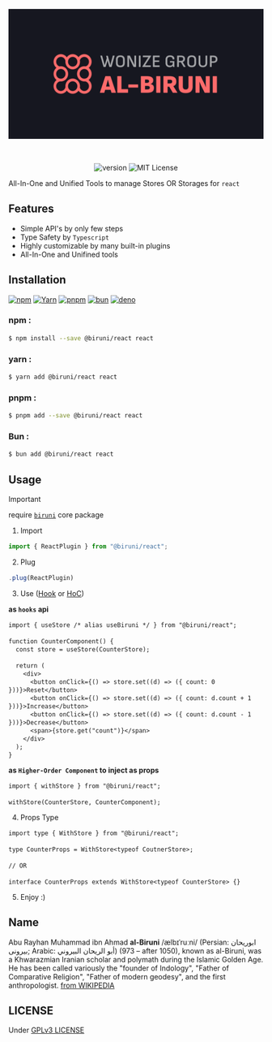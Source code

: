 <div align="center">

[![BANNER][BANNER]][HOMEPAGE]

<br/>

![version][VERSION_BADGE]
![MIT License][LICENSE_BADGE]

</div>

All-In-One and Unified Tools to manage Stores OR Storages for `react`

## Features

- Simple API's by only few steps
- Type Safety by `Typescript`
- Highly customizable by many built-in plugins
- All-In-One and Unifined tools

## Installation

[![npm][INSTALLATION_NPM_BADGE]][INSTALLATION_NPM]
[![Yarn][INSTALLATION_YARN_BADGE]][INSTALLATION_YARN]
[![pnpm][INSTALLATION_PNPM_BADGE]][INSTALLATION_PNPM]
[![bun][INSTALLATION_BUN_BADGE]][INSTALLATION_BUN]
[![deno][INSTALLATION_DENO_BADGE]][INSTALLATION_DENO]

### npm :

```sh
$ npm install --save @biruni/react react
```

### yarn :

```sh
$ yarn add @biruni/react react
```

### pnpm :

```sh
$ pnpm add --save @biruni/react react
```

### Bun :

```sh
$ bun add @biruni/react react
```

## Usage

> [!IMPORTANT]
> require [`biruni`][BIRUNI_NPM] core package

1. Import

```typescript
import { ReactPlugin } from "@biruni/react";
```

2. Plug

```typescript
.plug(ReactPlugin)
```

3. Use ([Hook](#usehook) or [HoC](#usehoc))

<span id="usehook"></span>
**as `hooks` api**

```tsx
import { useStore /* alias useBiruni */ } from "@biruni/react";

function CounterComponent() {
  const store = useStore(CounterStore);

  return (
    <div>
      <button onClick={() => store.set((d) => ({ count: 0 }))}>Reset</button>
      <button onClick={() => store.set((d) => ({ count: d.count + 1 }))}>Increase</button>
      <button onClick={() => store.set((d) => ({ count: d.count - 1 }))}>Decrease</button>
      <span>{store.get("count")}</span>
    </div>
  );
}
```

<span id="usehoc"></span>
**as `Higher-Order Component` to inject as props**

```tsx
import { withStore } from "@biruni/react";

withStore(CounterStore, CounterComponent);
```

4. Props Type

```tsx
import type { WithStore } from "@biruni/react";

type CounterProps = WithStore<typeof CoutnerStore>;

// OR

interface CounterProps extends WithStore<typeof CounterStore> {}
```

5. Enjoy :)

## Name

Abu Rayhan Muhammad ibn Ahmad **al-Biruni** /ælbɪˈruːni/ (Persian: ابوریحان بیرونی; Arabic: أبو الريحان البيروني) (973 – after 1050), known as al-Biruni, was a Khwarazmian Iranian scholar and polymath during the Islamic Golden Age. He has been called variously the "founder of Indology", "Father of Comparative Religion", "Father of modern geodesy", and the first anthropologist. [from WIKIPEDIA](https://en.wikipedia.org/wiki/Al-Biruni)

## LICENSE

Under [GPLv3 LICENSE](./LICENSE.md)

<!-- URL -->

[BIRUNI_NPM]: https://npmjs.com/package/biruni
[BANNER]: https://raw.githubusercontent.com/wonize/biruni/main/assets/dark.png
[HOMEPAGE]: https://github.com/wonize/biruni/tree/main/packages/react
[INSTALLATION_NPM_BADGE]: https://img.shields.io/static/v1?style=for-the-badge&message=npm&color=CB3837&logo=npm&logoColor=FFFFFF&label=
[INSTALLATION_YARN_BADGE]: https://img.shields.io/static/v1?style=for-the-badge&message=Yarn&color=2C8EBB&logo=Yarn&logoColor=FFFFFF&label=
[INSTALLATION_PNPM_BADGE]: https://img.shields.io/static/v1?style=for-the-badge&message=pnpm&color=FF6C37&logo=pnpm&logoColor=FFFFFF&label=
[INSTALLATION_BUN_BADGE]: https://img.shields.io/static/v1?style=for-the-badge&message=bun&color=E2BD8C&logo=bun&logoColor=FFFFFF&label=
[INSTALLATION_DENO_BADGE]: https://img.shields.io/static/v1?style=for-the-badge&message=deno&color=323232&logo=deno&logoColor=FFFFFF&label=
[INSTALLATION_NPM]: #npm-
[INSTALLATION_YARN]: #yarn-
[INSTALLATION_PNPM]: #pnpm-
[INSTALLATION_BUN]: #bun-
[INSTALLATION_DENO]: https://deno.land/manual@v1.36.4/examples/manage_dependencies
[VERSION_BADGE]: https://img.shields.io/npm/v/@biruni/react?color=00273F&label=VERSION&style=flat-square
[LICENSE_BADGE]: https://img.shields.io/npm/l/@biruni/react?color=00273F&label=LICENSE&style=flat-square
